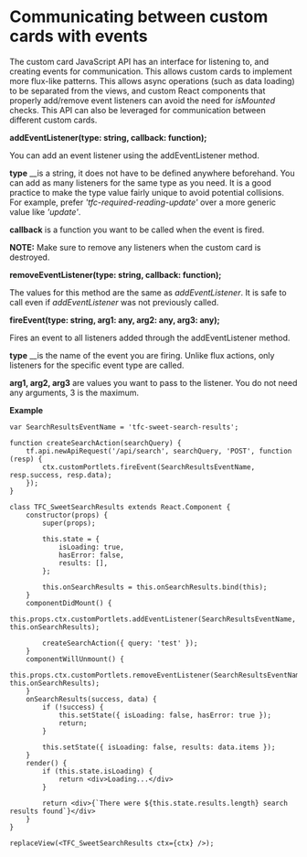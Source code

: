 # Communicating between custom cards with events

The custom card JavaScript API has an interface for listening to, and creating events for communication. This allows custom cards to implement more flux-like patterns. This allows async operations \(such as data loading\) to be separated from the views, and custom React components that properly add/remove event listeners can avoid the need for _isMounted_ checks. This API can also be leveraged for communication between different custom cards.

**addEventListener\(type: string, callback: function\);**

You can add an event listener using the addEventListener method.  
  
**type** __is a string, it does not have to be defined anywhere beforehand. You can add as many listeners for the same type as you need. It is a good practice to make the type value fairly unique to avoid potential collisions. For example, prefer _'tfc-required-reading-update'_ over a more generic value like _'update'_.  
  
**callback** is a function you want to be called when the event is fired.  
  
**NOTE:** Make sure to remove any listeners when the custom card is destroyed.  
 

**removeEventListener\(type: string, callback: function\);**

The values for this method are the same as _addEventListener_. It is safe to call even if _addEventListener_ was not previously called.  
 

**fireEvent\(type: string, arg1: any, arg2: any, arg3: any\);**

Fires an event to all listeners added through the addEventListener method.   
  
**type** __is the name of the event you are firing. Unlike flux actions, only listeners for the specific event type are called.  
  
**arg1, arg2, arg3** are values you want to pass to the listener. You do not need any arguments, 3 is the maximum.  
 

**Example**

```text
var SearchResultsEventName = 'tfc-sweet-search-results';

function createSearchAction(searchQuery) {
    tf.api.newApiRequest('/api/search', searchQuery, 'POST', function (resp) {
        ctx.customPortlets.fireEvent(SearchResultsEventName, resp.success, resp.data);
    });
}

class TFC_SweetSearchResults extends React.Component {
    constructor(props) {
        super(props);

        this.state = {
            isLoading: true,
            hasError: false,
            results: [],
        };

        this.onSearchResults = this.onSearchResults.bind(this);
    }
    componentDidMount() {
        this.props.ctx.customPortlets.addEventListener(SearchResultsEventName, this.onSearchResults);

        createSearchAction({ query: 'test' });
    }
    componentWillUnmount() {
        this.props.ctx.customPortlets.removeEventListener(SearchResultsEventName, this.onSearchResults);
    }
    onSearchResults(success, data) {
        if (!success) {
            this.setState({ isLoading: false, hasError: true });
            return;
        }

        this.setState({ isLoading: false, results: data.items });
    }
    render() {
        if (this.state.isLoading) {
            return <div>Loading...</div>
        }

        return <div>{`There were ${this.state.results.length} search results found`}</div>
    }
}

replaceView(<TFC_SweetSearchResults ctx={ctx} />);
```

